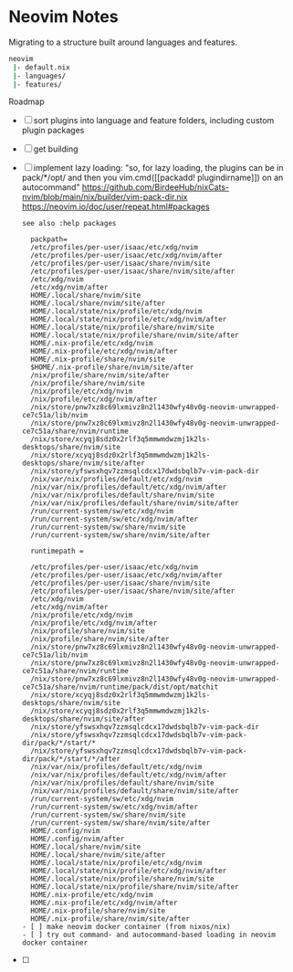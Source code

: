 # Neovim Notes

Migrating to a structure built around languages and features.

```bash
neovim
 |- default.nix
 |- languages/
 |- features/
```

Roadmap

- [ ] sort plugins into language and feature folders, including custom plugin packages
- [ ] get building
- [ ] implement lazy loading: "so, for lazy loading, the plugins can be in pack/*/opt/
      and then you vim.cmd([[packadd! plugindirname]]) 
      on an autocommand"
      https://github.com/BirdeeHub/nixCats-nvim/blob/main/nix/builder/vim-pack-dir.nix
      https://neovim.io/doc/user/repeat.html#packages

      see also :help packages

        packpath=
        /etc/profiles/per-user/isaac/etc/xdg/nvim
        /etc/profiles/per-user/isaac/etc/xdg/nvim/after
        /etc/profiles/per-user/isaac/share/nvim/site
        /etc/profiles/per-user/isaac/share/nvim/site/after
        /etc/xdg/nvim
        /etc/xdg/nvim/after
        HOME/.local/share/nvim/site
        HOME/.local/share/nvim/site/after
        HOME/.local/state/nix/profile/etc/xdg/nvim
        HOME/.local/state/nix/profile/etc/xdg/nvim/after
        HOME/.local/state/nix/profile/share/nvim/site
        HOME/.local/state/nix/profile/share/nvim/site/after
        HOME/.nix-profile/etc/xdg/nvim
        HOME/.nix-profile/etc/xdg/nvim/after
        HOME/.nix-profile/share/nvim/site
        $HOME/.nix-profile/share/nvim/site/after
        /nix/profile/share/nvim/site/after
        /nix/profile/share/nvim/site
        /nix/profile/etc/xdg/nvim
        /nix/profile/etc/xdg/nvim/after
        /nix/store/pnw7xz8c69lxmivz8n2l1430wfy48v0g-neovim-unwrapped-ce7c51a/lib/nvim
        /nix/store/pnw7xz8c69lxmivz8n2l1430wfy48v0g-neovim-unwrapped-ce7c51a/share/nvim/runtime
        /nix/store/xcyqj8sdz0x2rlf3q5mmwmdwzmj1k2ls-desktops/share/nvim/site
        /nix/store/xcyqj8sdz0x2rlf3q5mmwmdwzmj1k2ls-desktops/share/nvim/site/after
        /nix/store/yfswsxhqv7zzmsqlcdcx17dwdsbqlb7v-vim-pack-dir
        /nix/var/nix/profiles/default/etc/xdg/nvim
        /nix/var/nix/profiles/default/etc/xdg/nvim/after
        /nix/var/nix/profiles/default/share/nvim/site
        /nix/var/nix/profiles/default/share/nvim/site/after
        /run/current-system/sw/etc/xdg/nvim
        /run/current-system/sw/etc/xdg/nvim/after
        /run/current-system/sw/share/nvim/site
        /run/current-system/sw/share/nvim/site/after

        runtimepath = 

        /etc/profiles/per-user/isaac/etc/xdg/nvim
        /etc/profiles/per-user/isaac/etc/xdg/nvim/after
        /etc/profiles/per-user/isaac/share/nvim/site
        /etc/profiles/per-user/isaac/share/nvim/site/after
        /etc/xdg/nvim
        /etc/xdg/nvim/after
        /nix/profile/etc/xdg/nvim
        /nix/profile/etc/xdg/nvim/after
        /nix/profile/share/nvim/site
        /nix/profile/share/nvim/site/after
        /nix/store/pnw7xz8c69lxmivz8n2l1430wfy48v0g-neovim-unwrapped-ce7c51a/lib/nvim
        /nix/store/pnw7xz8c69lxmivz8n2l1430wfy48v0g-neovim-unwrapped-ce7c51a/share/nvim/runtime
        /nix/store/pnw7xz8c69lxmivz8n2l1430wfy48v0g-neovim-unwrapped-ce7c51a/share/nvim/runtime/pack/dist/opt/matchit
        /nix/store/xcyqj8sdz0x2rlf3q5mmwmdwzmj1k2ls-desktops/share/nvim/site
        /nix/store/xcyqj8sdz0x2rlf3q5mmwmdwzmj1k2ls-desktops/share/nvim/site/after
        /nix/store/yfswsxhqv7zzmsqlcdcx17dwdsbqlb7v-vim-pack-dir
        /nix/store/yfswsxhqv7zzmsqlcdcx17dwdsbqlb7v-vim-pack-dir/pack/*/start/*
        /nix/store/yfswsxhqv7zzmsqlcdcx17dwdsbqlb7v-vim-pack-dir/pack/*/start/*/after
        /nix/var/nix/profiles/default/etc/xdg/nvim
        /nix/var/nix/profiles/default/etc/xdg/nvim/after
        /nix/var/nix/profiles/default/share/nvim/site
        /nix/var/nix/profiles/default/share/nvim/site/after
        /run/current-system/sw/etc/xdg/nvim
        /run/current-system/sw/etc/xdg/nvim/after
        /run/current-system/sw/share/nvim/site
        /run/current-system/sw/share/nvim/site/after
        HOME/.config/nvim
        HOME/.config/nvim/after
        HOME/.local/share/nvim/site
        HOME/.local/share/nvim/site/after
        HOME/.local/state/nix/profile/etc/xdg/nvim
        HOME/.local/state/nix/profile/etc/xdg/nvim/after
        HOME/.local/state/nix/profile/share/nvim/site
        HOME/.local/state/nix/profile/share/nvim/site/after
        HOME/.nix-profile/etc/xdg/nvim
        HOME/.nix-profile/etc/xdg/nvim/after
        HOME/.nix-profile/share/nvim/site
        HOME/.nix-profile/share/nvim/site/after
      - [ ] make neovim docker container (from nixos/nix)
      - [ ] try out command- and autocommand-based loading in neovim docker container
- [ ] 
